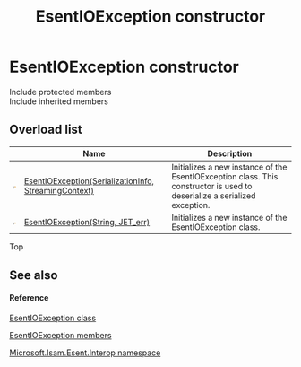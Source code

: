 ﻿---
title: EsentIOException constructor 
TOCTitle: 'EsentIOException constructor '
ms:assetid: Overload:Microsoft.Isam.Esent.Interop.EsentIOException.#ctor
ms:mtpsurl: https://msdn.microsoft.com/library/microsoft.isam.esent.interop.esentioexception.esentioexception(v=EXCHG.10)
ms:contentKeyID: 55102102
ms.date: 07/30/2014
ms.topic: article
f1_keywords:
- Microsoft.Isam.Esent.Interop.EsentIOException.EsentIOException
dev_langs:
- CSharp
- JScript
- VB
- other
---

# EsentIOException constructor

Include protected members  
Include inherited members  

## Overload list

<table>
<thead>
<tr class="header">
<th> </th>
<th>Name</th>
<th>Description</th>
</tr>
</thead>
<tbody>
<tr class="odd">
<td><img src="../images/dn292116.protmethod(exchg.10).gif" title="Protected method" alt="Protected method" /></td>
<td><a href="dn319598(v=exchg.10).md">EsentIOException(SerializationInfo, StreamingContext)</a></td>
<td>Initializes a new instance of the EsentIOException class. This constructor is used to deserialize a serialized exception.</td>
</tr>
<tr class="even">
<td><img src="../images/dn292116.protmethod(exchg.10).gif" title="Protected method" alt="Protected method" /></td>
<td><a href="dn319596(v=exchg.10).md">EsentIOException(String, JET_err)</a></td>
<td>Initializes a new instance of the EsentIOException class.</td>
</tr>
</tbody>
</table>


Top

## See also

#### Reference

[EsentIOException class](dn319595\(v=exchg.10\).md)

[EsentIOException members](dn334537\(v=exchg.10\).md)

[Microsoft.Isam.Esent.Interop namespace](hh596136\(v=exchg.10\).md)

